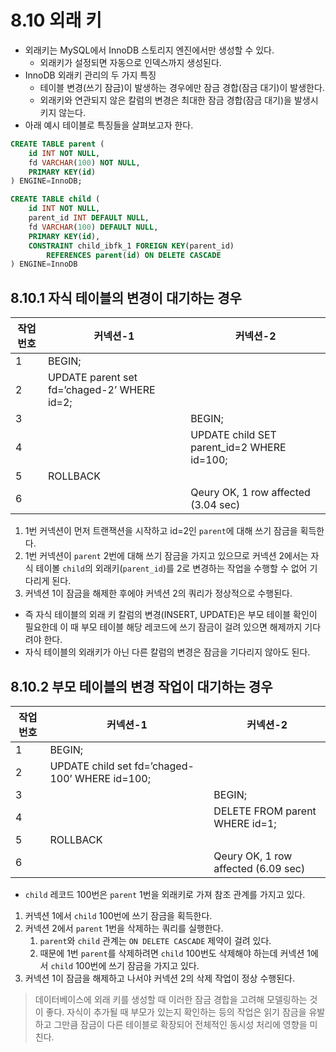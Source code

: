 # 8.10 외래 키

- 외래키는 MySQL에서 InnoDB 스토리지 엔진에서만 생성할 수 있다.
    - 외래키가 설정되면 자동으로 인덱스까지 생성된다.
- InnoDB 외래키 관리의 두 가지 특징
    - 테이블 변경(쓰기 잠금)이 발생하는 경우에만 잠금 경합(잠금 대기)이 발생한다.
    - 외래키와 연관되지 않은 칼럼의 변경은 최대한 잠금 경합(잠금 대기)을 발생시키지 않는다.
- 아래 예시 테이블로 특징들을 살펴보고자 한다.

```sql
CREATE TABLE parent (
	id INT NOT NULL,
	fd VARCHAR(100) NOT NULL, 
	PRIMARY KEY(id)
) ENGINE=InnoDB;

CREATE TABLE child (
	id INT NOT NULL,
	parent_id INT DEFAULT NULL,
	fd VARCHAR(100) DEFAULT NULL,
	PRIMARY KEY(id),
	CONSTRAINT child_ibfk_1 FOREIGN KEY(parent_id) 
		REFERENCES parent(id) ON DELETE CASCADE
) ENGINE=InnoDB
```

## 8.10.1 자식 테이블의 변경이 대기하는 경우

| 작업 번호 | 커넥션-1 | 커넥션-2 |
| --- | --- | --- |
| 1 | BEGIN; |  |
| 2 | UPDATE parent set fd=’chaged-2’ WHERE id=2; |  |
| 3 |  | BEGIN; |
| 4 |  | UPDATE child SET parent_id=2 WHERE id=100; |
| 5 | ROLLBACK |  |
| 6 |  | Qeury OK, 1 row affected (3.04 sec) |

1. 1번 커넥션이 먼저 트랜잭션을 시작하고 id=2인 `parent`에 대해 쓰기 잠금을 획득한다.
2. 1번 커넥션이 `parent` 2번에 대해 쓰기 잠금을 가지고 있으므로 커넥션 2에서는 자식 테이볼 `child`의 외래키(`parent_id`)를 2로 변경하는 작업을 수행할 수 없어 기다리게 된다.
3. 커넥션 1이 잠금을 해제한 후에야 커넥션 2의 쿼리가 정상적으로 수행된다.

- 즉 자식 테이블의 외래 키 칼럼의 변경(INSERT, UPDATE)은 부모 테이블 확인이 필요한데 이 때 부모 테이블 해당 레코드에 쓰기 잠금이 걸려 있으면 해제까지 기다려야 한다.
- 자식 테이블의 외래키가 아닌 다른 칼럼의 변경은 잠금을 기다리지 않아도 된다.

## 8.10.2 부모 테이블의 변경 작업이 대기하는 경우

| 작업 번호 | 커넥션-1 | 커넥션-2                             |
| --- | --- |-----------------------------------|
| 1 | BEGIN; |                                   |
| 2 | UPDATE child set fd=’chaged-100’ WHERE id=100; |                                   |
| 3 |  | BEGIN;                            |
| 4 |  | DELETE FROM parent WHERE id=1;    |
| 5 | ROLLBACK |                                   |
| 6 |  | Qeury OK, 1 row affected (6.09 sec) |

- `child` 레코드 100번은 `parent` 1번을 외래키로 가져 참조 관계를 가지고 있다.
1. 커넥션 1에서 `child` 100번에 쓰기 잠금을 획득한다.
2. 커넥션 2에서 `parent` 1번을 삭제하는 쿼리를 실행한다.
    1. `parent`와 `child` 관계는 `ON DELETE CASCADE` 제약이 걸려 있다.
    2. 때문에 1번 `parent`를 삭제하려면 `child` 100번도 삭제해야 하는데 커넥션 1에서 `child` 100번에 쓰기 잠금을 가지고 있다.
3. 커넥션 1이 잠금을 해제하고 나서야 커넥션 2의 삭제 작업이 정상 수행된다.

> 데이터베이스에 외래 키를 생성할 때 이러한 잠금 경합을 고려해 모델링하는 것이 좋다. 자식이 추가될 때 부모가 있는지 확인하는 등의 작업은 읽기 잠금을 유발하고 그만큼 잠금이 다른 테이블로 확장되어 전체적인 동시성 처리에 영향을 미친다.
